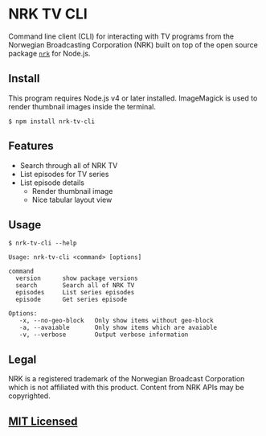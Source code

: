 # NRK TV CLI

Command line client (CLI) for interacting with TV programs from the Norwegian
Broadcasting Corporation (NRK) built on top of the open source package
[`nrk`](https://github.com/Starefossen/node-nrk) for Node.js.

## Install

This program requires Node.js v4 or later installed. ImageMagick is used to
render thumbnail images inside the terminal.

```console
$ npm install nrk-tv-cli
```

## Features

* Search through all of NRK TV
* List episodes for TV series
* List episode details
  * Render thumbnail image
  * Nice tabular layout view

## Usage

```console
$ nrk-tv-cli --help

Usage: nrk-tv-cli <command> [options]

command
  version      show package versions
  search       Search all of NRK TV
  episodes     List series episodes
  episode      Get series episode

Options:
   -x, --no-geo-block   Only show items without geo-block
   -a, --avaiable       Only show items which are avaiable
   -v, --verbose        Output verbose information
```

## Legal

NRK is a registered trademark of the Norwegian Broadcast Corporation which is
not affiliated with this product. Content from NRK APIs may be copyrighted.

## [MIT Licensed](https://github.com/Starefossen/nrk-tv-cli/blob/master/LICENSE)
